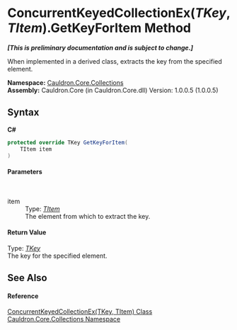 # ConcurrentKeyedCollectionEx(*TKey*, *TItem*).GetKeyForItem Method 
 _**\[This is preliminary documentation and is subject to change.\]**_

When implemented in a derived class, extracts the key from the specified element.

**Namespace:**&nbsp;<a href="N_Cauldron_Core_Collections">Cauldron.Core.Collections</a><br />**Assembly:**&nbsp;Cauldron.Core (in Cauldron.Core.dll) Version: 1.0.0.5 (1.0.0.5)

## Syntax

**C#**<br />
``` C#
protected override TKey GetKeyForItem(
	TItem item
)
```


#### Parameters
&nbsp;<dl><dt>item</dt><dd>Type: <a href="T_Cauldron_Core_Collections_ConcurrentKeyedCollectionEx_2">*TItem*</a><br />The element from which to extract the key.</dd></dl>

#### Return Value
Type: <a href="T_Cauldron_Core_Collections_ConcurrentKeyedCollectionEx_2">*TKey*</a><br />The key for the specified element.

## See Also


#### Reference
<a href="T_Cauldron_Core_Collections_ConcurrentKeyedCollectionEx_2">ConcurrentKeyedCollectionEx(TKey, TItem) Class</a><br /><a href="N_Cauldron_Core_Collections">Cauldron.Core.Collections Namespace</a><br />